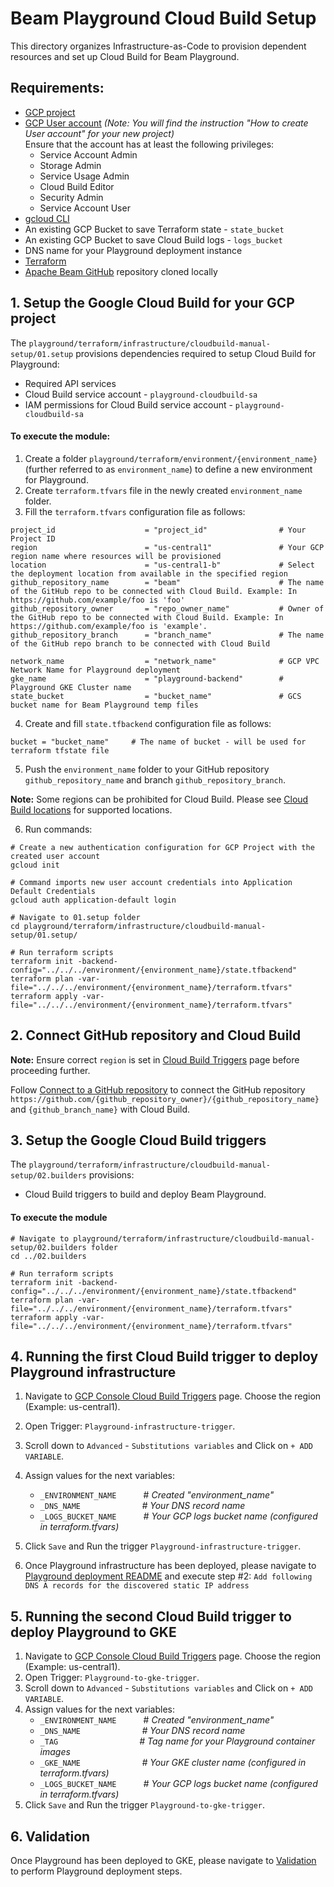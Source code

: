 <!---
    Licensed to the Apache Software Foundation (ASF) under one
    or more contributor license agreements.  See the NOTICE file
    distributed with this work for additional information
    regarding copyright ownership.  The ASF licenses this file
    to you under the Apache License, Version 2.0 (the
    "License"); you may not use this file except in compliance
    with the License.  You may obtain a copy of the License at
      http://www.apache.org/licenses/LICENSE-2.0
    Unless required by applicable law or agreed to in writing,
    software distributed under the License is distributed on an
    "AS IS" BASIS, WITHOUT WARRANTIES OR CONDITIONS OF ANY
    KIND, either express or implied.  See the License for the
    specific language governing permissions and limitations
    under the License.
-->

# Beam Playground Cloud Build Setup

This directory organizes Infrastructure-as-Code to provision dependent resources and set up Cloud Build for Beam Playground.

## Requirements:

- [GCP project](https://cloud.google.com/resource-manager/docs/creating-managing-projects)
- [GCP User account](https://cloud.google.com/appengine/docs/standard/access-control?tab=python) _(Note: You will find the instruction "How to create User account" for your new project)_<br>
  Ensure that the account has at least the following privileges:
    - Service Account Admin
    - Storage Admin
    - Service Usage Admin
    - Cloud Build Editor
    - Security Admin
    - Service Account User
- [gcloud CLI](https://cloud.google.com/sdk/docs/install-sdk)
- An existing GCP Bucket to save Terraform state - `state_bucket`
- An existing GCP Bucket to save Cloud Build logs - `logs_bucket`
- DNS name for your Playground deployment instance
- [Terraform](https://www.terraform.io/)
- [Apache Beam GitHub](https://github.com/apache/beam) repository cloned locally

## 1. Setup the Google Cloud Build  for your GCP project

The `playground/terraform/infrastructure/cloudbuild-manual-setup/01.setup` provisions dependencies required to setup Cloud Build for Playground:
- Required API services
- Cloud Build service account - `playground-cloudbuild-sa`
- IAM permissions for Cloud Build service account - `playground-cloudbuild-sa`

#### To execute the module:

1. Create a folder `playground/terraform/environment/{environment_name}` (further referred to as `environment_name`) to define a new environment for Playground.
2. Create `terraform.tfvars` file in the newly created `environment_name` folder.
3. Fill the `terraform.tfvars` configuration file as follows:


```console
project_id                    = "project_id"                # Your Project ID
region                        = "us-central1"               # Your GCP region name where resources will be provisioned
location                      = "us-central1-b"             # Select the deployment location from available in the specified region
github_repository_name        = "beam"                      # The name of the GitHub repo to be connected with Cloud Build. Example: In https://github.com/example/foo is 'foo'
github_repository_owner       = "repo_owner_name"           # Owner of the GitHub repo to be connected with Cloud Build. Example: In https://github.com/example/foo is 'example'.
github_repository_branch      = "branch_name"               # The name of the GitHub repo branch to be connected with Cloud Build

network_name                  = "network_name"              # GCP VPC Network Name for Playground deployment
gke_name                      = "playground-backend"        # Playground GKE Cluster name
state_bucket                  = "bucket_name"               # GCS bucket name for Beam Playground temp files
```

4. Create and fill `state.tfbackend` configuration file as follows:


```
bucket = "bucket_name"     # The name of bucket - will be used for terraform tfstate file
```

5. Push the `environment_name` folder to your GitHub repository `github_repository_name` and branch `github_repository_branch`.

**Note:** Some regions can be prohibited for Cloud Build. Please see [Cloud Build locations](https://cloud.google.com/build/docs/locations) for supported locations.

6. Run commands:


```console
# Create a new authentication configuration for GCP Project with the created user account
gcloud init

# Command imports new user account credentials into Application Default Credentials
gcloud auth application-default login

# Navigate to 01.setup folder
cd playground/terraform/infrastructure/cloudbuild-manual-setup/01.setup/

# Run terraform scripts
terraform init -backend-config="../../../environment/{environment_name}/state.tfbackend"
terraform plan -var-file="../../../environment/{environment_name}/terraform.tfvars"
terraform apply -var-file="../../../environment/{environment_name}/terraform.tfvars"
```

## 2. Connect GitHub repository and Cloud Build

**Note:** Ensure correct `region` is set in [Cloud Build Triggers](https://console.cloud.google.com/cloud-build/triggers) page before proceeding further.

Follow [Connect to a GitHub repository](https://cloud.google.com/build/docs/automating-builds/github/connect-repo-github)
to connect the GitHub repository `https://github.com/{github_repository_owner}/{github_repository_name}` and `{github_branch_name}` with Cloud Build.

## 3. Setup the Google Cloud Build triggers

The `playground/terraform/infrastructure/cloudbuild-manual-setup/02.builders` provisions:
- Cloud Build triggers to build and deploy Beam Playground.

#### To execute the module


```
# Navigate to playground/terraform/infrastructure/cloudbuild-manual-setup/02.builders folder
cd ../02.builders

# Run terraform scripts
terraform init -backend-config="../../../environment/{environment_name}/state.tfbackend"
terraform plan -var-file="../../../environment/{environment_name}/terraform.tfvars"
terraform apply -var-file="../../../environment/{environment_name}/terraform.tfvars"
```

## 4. Running the first Cloud Build trigger to deploy Playground infrastructure

1. Navigate to [GCP Console Cloud Build Triggers](https://console.cloud.google.com/cloud-build/triggers) page. Choose the region (Example: us-central1).
2. Open Trigger: `Playground-infrastructure-trigger`.
3. Scroll down to `Advanced` - `Substitutions variables` and Click on `+ ADD VARIABLE`.
4. Assign values for the next variables:
    - `_ENVIRONMENT_NAME` &nbsp; &nbsp; &nbsp; &nbsp; &nbsp; # *Created "environment_name"*
    - `_DNS_NAME`  &nbsp; &nbsp; &nbsp; &nbsp; &nbsp; &nbsp; &nbsp; &nbsp; &nbsp; &nbsp; &nbsp; &nbsp; *# Your DNS record name*
    - `_LOGS_BUCKET_NAME` &nbsp; &nbsp; &nbsp; &nbsp; &nbsp; *# Your GCP logs bucket name (configured in terraform.tfvars)*
5. Click `Save` and Run the trigger `Playground-infrastructure-trigger`.

6. Once Playground infrastructure has been deployed, please navigate to
   [Playground deployment README](https://github.com/apache/beam/tree/master/playground/terraform#deploy-playground-infrastructure) and execute step #2:
   `Add following DNS A records for the discovered static IP address`

## 5. Running the second Cloud Build trigger to deploy Playground to GKE

1. Navigate to [GCP Console Cloud Build Triggers](https://console.cloud.google.com/cloud-build/triggers) page. Choose the region (Example: us-central1).
2. Open Trigger: `Playground-to-gke-trigger`.
3. Scroll down to `Advanced` - `Substitutions variables` and Click on `+ ADD VARIABLE`.
4. Assign values for the next variables:
    - `_ENVIRONMENT_NAME` &nbsp; &nbsp; &nbsp; &nbsp; &nbsp;  # *Created "environment_name"*
    - `_DNS_NAME` &nbsp; &nbsp; &nbsp; &nbsp; &nbsp; &nbsp; &nbsp; &nbsp; &nbsp; &nbsp;  &nbsp;  &nbsp;  *# Your DNS record name*
    - `_TAG` &nbsp; &nbsp; &nbsp; &nbsp; &nbsp;  &nbsp; &nbsp; &nbsp; &nbsp; &nbsp; &nbsp; &nbsp; &nbsp; &nbsp; &nbsp; &nbsp; *# Tag name for your Playground container images*
    - `_GKE_NAME` &nbsp; &nbsp; &nbsp; &nbsp; &nbsp; &nbsp; &nbsp; &nbsp; &nbsp; &nbsp; &nbsp; &nbsp; *# Your GKE cluster name (configured in terraform.tfvars)*
    - `_LOGS_BUCKET_NAME` &nbsp; &nbsp; &nbsp; &nbsp; &nbsp; *# Your GCP logs bucket name (configured in terraform.tfvars)*
5. Click `Save` and Run the trigger `Playground-to-gke-trigger`.

## 6. Validation

Once Playground has been deployed to GKE, please navigate to [Validation](https://github.com/apache/beam/tree/master/playground/terraform#validate-deployed-playground) to perform Playground deployment steps.